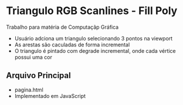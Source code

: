 # Triangulo RGB Scanlines - Fill Poly

Trabalho para matéria de Computaçãp Gráfica
- Usuário adciona um triangulo selecionando 3 pontos na viewport
- As arestas são caculadas de forma incremental
- O triangulo é pintado com degrade incremental, onde cada vértice possui uma cor

## Arquivo Principal
- pagina.html
- Implementado em JavaScript
